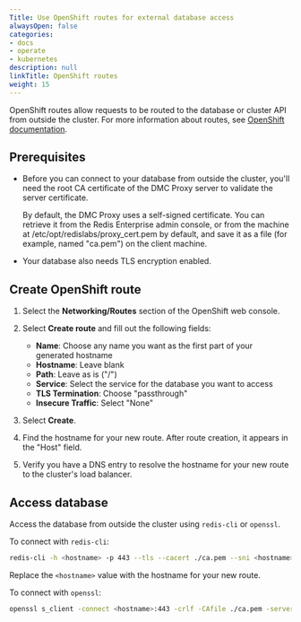```yaml
---
Title: Use OpenShift routes for external database access
alwaysOpen: false
categories:
- docs
- operate
- kubernetes
description: null
linkTitle: OpenShift routes
weight: 15
---
```


OpenShift routes allow requests to be routed to the database or cluster API from outside the cluster. For more information about routes, see [OpenShift documentation](https://docs.openshift.com/container-platform/4.13/networking/routes/route-configuration.html).

## Prerequisites

* Before you can connect to your database from outside the cluster, you'll need the root CA certificate of the DMC Proxy server to validate the server certificate.

  By default, the DMC Proxy uses a self-signed certificate.  You can retrieve it from the Redis Enterprise admin console, or from the machine at /etc/opt/redislabs/proxy_cert.pem by default, and save it as a file (for example, named "ca.pem") on the client machine.

* Your database also needs TLS encryption enabled.

## Create OpenShift route

1. Select the **Networking/Routes** section of the OpenShift web console.

1. Select **Create route** and fill out the following fields:

   * **Name**: Choose any name you want as the first part of your generated hostname
   * **Hostname**: Leave blank
   * **Path**: Leave as is ("/")
   * **Service**: Select the service for the database you want to access
   * **TLS Termination**: Choose "passthrough"
   * **Insecure Traffic**: Select "None"

1. Select **Create**.

1. Find the hostname for your new route. After route creation, it appears in the "Host" field.

1. Verify you have a DNS entry to resolve the hostname for your new route to the cluster's load balancer.

## Access database

Access the database from outside the cluster using `redis-cli` or `openssl`.

To connect with `redis-cli`:
  
   ```sh
   redis-cli -h <hostname> -p 443 --tls --cacert ./ca.pem --sni <hostname>
   ```

Replace the `<hostname>` value with the hostname for your new route.

To connect with `openssl`:

   ```sh
   openssl s_client -connect <hostname>:443 -crlf -CAfile ./ca.pem -servername <hostname>
   ```
